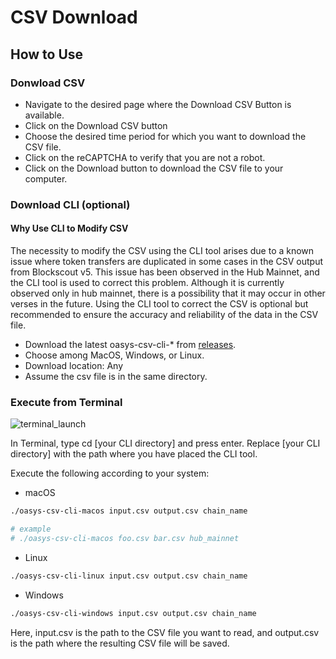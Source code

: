 # CSV Download

## How to Use

### Donwload CSV
- Navigate to the desired page where the Download CSV Button is available.
- Click on the Download CSV button
- Choose the desired time period for which you want to download the CSV file.
- Click on the reCAPTCHA to verify that you are not a robot.
- Click on the Download button to download the CSV file to your computer.

### Download CLI (optional)

#### Why Use CLI to Modify CSV
The necessity to modify the CSV using the CLI tool arises due to a known issue
where token transfers are duplicated in some cases in the CSV output from Blockscout v5.
This issue has been observed in the Hub Mainnet, and the CLI tool is used to correct this problem.
Although it is currently observed only in hub mainnet, there is a possibility that it may occur in other verses in the future.
Using the CLI tool to correct the CSV is optional but recommended to ensure the accuracy and reliability of the data in the CSV file.

- Download the latest oasys-csv-cli-* from [releases](https://github.com/oasysgames/explorer-csv-cli/releases).
- Choose among MacOS, Windows, or Linux.
- Download location: Any
- Assume the csv file is in the same directory.

### Execute from Terminal

![terminal_launch](/img/tutorial/explorerCsvCliTerminal.jpg)

In Terminal, type cd [your CLI directory] and press enter. Replace [your CLI directory] with the path where you have placed the CLI tool.

Execute the following according to your system:

- macOS

```bash
./oasys-csv-cli-macos input.csv output.csv chain_name

# example
# ./oasys-csv-cli-macos foo.csv bar.csv hub_mainnet
```

- Linux

```bash
./oasys-csv-cli-linux input.csv output.csv chain_name
```

- Windows

```bash
./oasys-csv-cli-windows input.csv output.csv chain_name
```

Here, input.csv is the path to the CSV file you want to read, and output.csv is the path where the resulting CSV file will be saved.